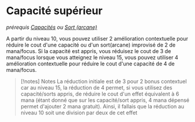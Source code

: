 # Capacité supérieur
*prérequis [Capacités](../../1.%20Talent%20de%20base/Capacités.md) ou [Sort (arcane)](../../1.%20Talent%20de%20base/Sorts.md#Sort%20(arcane))*


A partir du niveau 10, vous pouvez utiliser 2 amélioration contextuelle pour réduire le cout d'une capacité ou d'un sort(arcane) improvisé de 2 de mana/focus. Si la capacité est appris, vous réduisez le cout de 3 de mana/focus
lorsque vous atteignez le niveau 15, vous pouvez utiliser 4 amélioration contextuelle pour réduire le cout d'une capacité de 4 de mana/focus.

>[!notes] Notes
>La réduction initiale est de 3 pour 2 bonus contextuel car au niveau 15, la réduction de 4 permet, si vous utilisez des capacité/sorts appris, de réduire le cout d'un effet équivalent à 6 mana (étant donné que sur les capacité/sort appris, 4 mana dépensé permet d'ajouter 2 mana gratuit). Ainsi, il fallais que la réduction au niveau 10 soit une division par deux de cet effet
